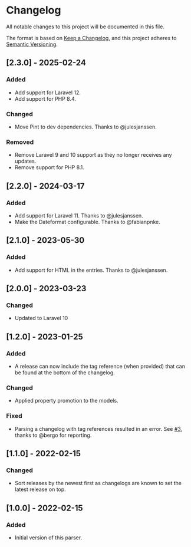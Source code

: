 # Changelog
All notable changes to this project will be documented in this file.

The format is based on [Keep a Changelog](https://keepachangelog.com/en/1.0.0/), and this project adheres to 
[Semantic Versioning](https://semver.org/spec/v2.0.0.html).

## [2.3.0] - 2025-02-24

### Added

- Add support for Laravel 12.
- Add support for PHP 8.4.

### Changed

- Move Pint to dev dependencies. Thanks to @julesjanssen.

### Removed

- Remove Laravel 9 and 10 support as they no longer receives any updates.
- Remove support for PHP 8.1.

## [2.2.0] - 2024-03-17

### Added

- Add support for Laravel 11. Thanks to @julesjanssen.
- Make the Dateformat configurable. Thanks to @fabianpnke.

## [2.1.0] - 2023-05-30

### Added

- Add support for HTML in the entries. Thanks to @julesjanssen.

## [2.0.0] - 2023-03-23

### Changed

- Updated to Laravel 10

## [1.2.0] - 2023-01-25

### Added

- A release can now include the tag reference (when provided) that can be found at the bottom of the changelog.

### Changed

- Applied property promotion to the models.

### Fixed

- Parsing a changelog with tag references resulted in an error. See [#3](https://github.com/vdhicts/keepachangelog-parser/issues/3), thanks to @bergo for reporting.

## [1.1.0] - 2022-02-15

### Changed

- Sort releases by the newest first as changelogs are known to set the latest release on top.

## [1.0.0] - 2022-02-15

### Added

- Initial version of this parser.
